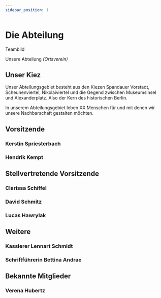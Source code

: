 ```yaml
---
sidebar_position: 1
---
```


# Die Abteilung

Teambild

Unsere Abteilung *(Ortsverein)*

## Unser Kiez
Unser Abteilungsgebiet besteht aus den Kiezen Spandauer Vorstadt, Scheunenviertel, Nikolaiviertel und die Gegend zwischen Museumsinsel und Alexanderplatz. Also der Kern des historischen Berlin.

In unserem Abteilungsgebiet leben XX Menschen für und mit denen wir unsere Nachbarschaft gestalten möchten.

## Vorsitzende
### Kerstin Spriesterbach

### Hendrik Kempt

## Stellvertretende Vorsitzende
### Clarissa Schiffel
### David Schmitz
### Lucas Hawrylak 

## Weitere
### Kassierer Lennart Schmidt
### Schriftführerin Bettina Andrae
## Bekannte Mitglieder

### Verena Hubertz